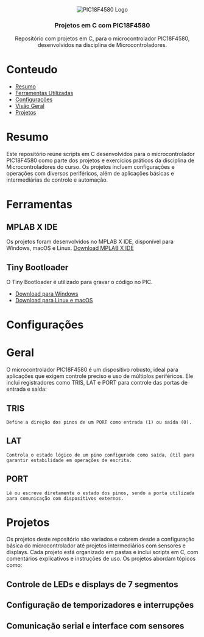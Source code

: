 <div align="center" style="text-align: center">
<img src="https://kswichit.net/887Projectboard/images/IMG_0683.jpg" alt="PIC18F4580 Logo"/>
<h3>Projetos em C com PIC18F4580</h3>
<p>
  Repositório com projetos em C, para o microcontrolador PIC18F4580, desenvolvidos na disciplina de Microcontroladores.
</p>
</div>

# Conteudo

- [Resumo](#Resumo)
- [Ferramentas Utilizadas](#Ferramentas)
- [Configurações](#Configurações)
- [Visão Geral](#Geral)
- [Projetos](#Projetos)

# Resumo

Este repositório reúne scripts em C desenvolvidos para o microcontrolador PIC18F4580 como parte dos projetos e exercícios práticos da disciplina de Microcontroladores do curso. 
Os projetos incluem configurações e operações com diversos periféricos, além de aplicações básicas e intermediárias de controle e automação.


# Ferramentas

## MPLAB X IDE
Os projetos foram desenvolvidos no MPLAB X IDE, disponível para Windows, macOS e Linux. 
[Download MPLAB X IDE](https://www.microchip.com/en-us/tools-resources/develop/mplab-x-ide)

## Tiny Bootloader
O Tiny Bootloader é utilizado para gravar o código no PIC.

- [Download para Windows](http://www.etc.ugal.ro/cchiculita/software/picbootloader.htm)
- [Download para Linux e macOS](https://github.com/lcgamboa/tinybldlin)

 
# Configurações




# Geral

O microcontrolador PIC18F4580 é um dispositivo robusto, ideal para aplicações que exigem controle preciso e uso de múltiplos periféricos. Ele inclui registradores como TRIS, LAT e PORT para controle das portas de entrada e saída:

  ## TRIS 
    Define a direção dos pinos de um PORT como entrada (1) ou saída (0).
    
  ## LAT
    Controla o estado lógico de um pino configurado como saída, útil para garantir estabilidade em operações de escrita.
    
  ## PORT
    Lê ou escreve diretamente o estado dos pinos, sendo a porta utilizada para comunicação com dispositivos externos.


# Projetos

Os projetos deste repositório são variados e cobrem desde a configuração básica do microcontrolador até projetos intermediários com sensores e displays. 
Cada projeto está organizado em pastas e inclui scripts em C, com comentários explicativos e instruções de uso. Os projetos abordam tópicos como:

   ## Controle de LEDs e displays de 7 segmentos
   ## Configuração de temporizadores e interrupções
   ## Comunicação serial e interface com sensores
